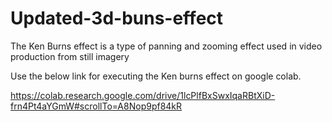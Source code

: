 # Updated-3d-buns-effect
The Ken Burns effect is a type of panning and zooming effect used in video production from still imagery

Use the below link for executing the Ken burns effect on google colab.

https://colab.research.google.com/drive/1lcPlfBxSwxIqaRBtXiD-frn4Pt4aYGmW#scrollTo=A8Nop9pf84kR
